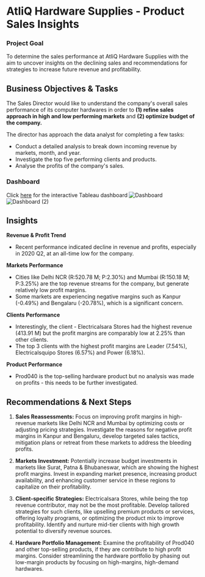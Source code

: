 # AtliQ Hardware Supplies - Product Sales Insights

### Project Goal
To determine the sales performance at AtliQ Hardware Supplies with the aim to uncover insights on the declining sales and recommendations for strategies to increase future revenue and profitability. 

## Business Objectives & Tasks

The Sales Director would like to understand the company's overall sales performance of its computer hardwares in order to **(1) refine sales approach in high and low performing markets** and **(2) optimize budget of the company.**

The director has approach the data analyst for completing a few tasks:
- Conduct a detailed analysis to break down incoming revenue by markets, month, and year.
- Investigate the top five performing clients and products.
- Analyse the profits of the company's sales.

### Dashboard  
Click [here](https://public.tableau.com/views/SalesAnalysis_17246768340420/Dashboard2?:language=en-GB&:sid=&:redirect=auth&:display_count=n&:origin=viz_share_link) for the interactive Tableau dashboard
![Dashboard](https://github.com/user-attachments/assets/d70469b4-6d4b-4981-95b0-9f4b93652629)
![Dashboard (2)](https://github.com/user-attachments/assets/793c2703-b625-4160-9af1-4983afef94b8)

## Insights
**Revenue & Profit Trend** 
- Recent performance indicated decline in revenue and profits, especially in 2020 Q2, at an all-time low for the company.
  
**Markets Performance**
- Cities like Delhi NCR (R:520.78 M; P:2.30%) and Mumbai (R:150.18 M; P:3.25%) are the top revenue streams for the company, but generate relatively low profit margins.
- Some markets are experiencing negative margins such as Kanpur (-0.49%) and Bengalaru (-20.78%), which is a significant concern.
  
**Clients Performance** 
- Interestingly, the client - Electricalsara Stores had the highest revenue (413.91 M) but the profit margins are comparably low at 2.25% than other clients.
- The top 3 clients with the highest profit margins are Leader (7.54%), Electricalsquipo Stores (6.57%) and Power (6.18%).
  
**Product Performance**
- Prod040 is the top-selling hardware product but no analysis was made on profits - this needs to be further investigated. 

## Recommendations & Next Steps
1. **Sales Reassessments:** Focus on improving profit margins in high-revenue markets like Delhi NCR and Mumbai by optimizing costs or adjusting pricing strategies. Investigate the reasons for negative profit margins in Kanpur and Bengaluru, develop targeted sales tactics, mitigation plans or retreat from these markets to address the bleeding profits.
   
2. **Markets Investment:** Potentially increase budget investments in markets like Surat, Patna & Bhubaneswar, which are showing the highest profit margins. Invest in expanding market presence, increasing product availability, and enhancing customer service in these regions to capitalize on their profitability.
   
3. **Client-specific Strategies:** Electricalsara Stores, while being the top revenue contributor, may not be the most profitable. Develop tailored strategies for such clients, like upselling premium products or services, offering loyalty programs, or optimizing the product mix to improve profitability. Identify and nurture mid-tier clients with high growth potential to diversify revenue sources.
 
4. **Hardware Portfolio Management:** Examine the profitability of Prod040 and other top-selling products, if they are contribute to high profit margins. Consider streamlining the hardware portfolio by phasing out low-margin products by focusing on high-margins, high-demand hardwares.
